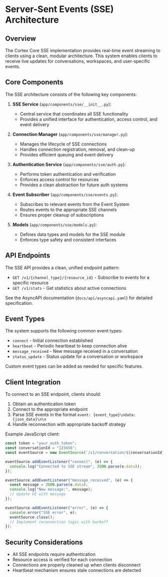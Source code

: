 # Server-Sent Events (SSE) Architecture

## Overview

The Cortex Core SSE implementation provides real-time event streaming to clients using a clean, modular architecture. This system enables clients to receive live updates for conversations, workspaces, and user-specific events.

## Core Components

The SSE architecture consists of the following key components:

1. **SSE Service** (`app/components/sse/__init__.py`):
   - Central service that coordinates all SSE functionality
   - Provides a unified interface for authentication, access control, and event delivery

2. **Connection Manager** (`app/components/sse/manager.py`):
   - Manages the lifecycle of SSE connections
   - Handles connection registration, removal, and clean-up
   - Provides efficient queuing and event delivery

3. **Authentication Service** (`app/components/sse/auth.py`):
   - Performs token authentication and verification
   - Enforces access control for resources
   - Provides a clean abstraction for future auth systems

4. **Event Subscriber** (`app/components/sse/events.py`):
   - Subscribes to relevant events from the Event System
   - Routes events to the appropriate SSE channels
   - Ensures proper cleanup of subscriptions

5. **Models** (`app/components/sse/models.py`):
   - Defines data types and models for the SSE module
   - Enforces type safety and consistent interfaces

## API Endpoints

The SSE API provides a clean, unified endpoint pattern:

- `GET /v1/{channel_type}/{resource_id}` - Subscribe to events for a specific resource
- `GET /v1/stats` - Get statistics about active connections

See the AsyncAPI documentation (`docs/api/asyncapi.yaml`) for detailed specification.

## Event Types

The system supports the following common event types:

- `connect` - Initial connection established
- `heartbeat` - Periodic heartbeat to keep connection alive
- `message_received` - New message received in a conversation
- `status_update` - Status update for a conversation or workspace

Custom event types can be added as needed for specific features.

## Client Integration

To connect to an SSE endpoint, clients should:

1. Obtain an authentication token
2. Connect to the appropriate endpoint
3. Parse SSE events in the format `event: {event_type}\ndata: {json_data}\n\n`
4. Handle reconnection with appropriate backoff strategy

Example JavaScript client:

```javascript
const token = "your_auth_token";
const conversationId = "123456";
const eventSource = new EventSource(`/v1/conversation/${conversationId}?token=${token}`);

eventSource.addEventListener("connect", (e) => {
  console.log("Connected to SSE stream", JSON.parse(e.data));
});

eventSource.addEventListener("message_received", (e) => {
  const message = JSON.parse(e.data);
  console.log("New message:", message);
  // Update UI with message
});

eventSource.addEventListener("error", (e) => {
  console.error("SSE error", e);
  eventSource.close();
  // Implement reconnection logic with backoff
});
```

## Security Considerations

- All SSE endpoints require authentication
- Resource access is verified for each connection
- Connections are properly cleaned up when clients disconnect
- Heartbeat mechanism ensures stale connections are detected